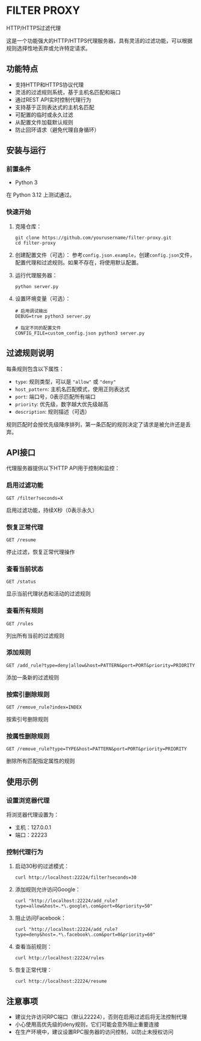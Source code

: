 # FILTER PROXY

HTTP/HTTPS过滤代理

这是一个功能强大的HTTP/HTTPS代理服务器，具有灵活的过滤功能，可以根据规则选择性地丢弃或允许特定请求。

## 功能特点

- 支持HTTP和HTTPS协议代理
- 灵活的过滤规则系统，基于主机名匹配和端口
- 通过REST API实时控制代理行为
- 支持基于正则表达式的主机名匹配
- 可配置的临时或永久过滤
- 从配置文件加载默认规则
- 防止回环请求（避免代理自身循环）

## 安装与运行

### 前置条件

- Python 3

在 Python 3.12 上测试通过。

### 快速开始

1. 克隆仓库：
   ```
   git clone https://github.com/yourusername/filter-proxy.git
   cd filter-proxy
   ```

2. 创建配置文件（可选）：
   参考`config.json.example`，创建`config.json`文件，配置代理和过滤规则。如果不存在，将使用默认配置。

3. 运行代理服务器：
   ```
   python server.py
   ```

4. 设置环境变量（可选）：
   ```
   # 启用调试输出
   DEBUG=true python3 server.py
   
   # 指定不同的配置文件
   CONFIG_FILE=custom_config.json python3 server.py
   ```

## 过滤规则说明

每条规则包含以下属性：

- `type`: 规则类型，可以是 `"allow"` 或 `"deny"`
- `host_pattern`: 主机名匹配模式，使用正则表达式
- `port`: 端口号，0表示匹配所有端口
- `priority`: 优先级，数字越大优先级越高
- `description`: 规则描述（可选）

规则匹配时会按优先级降序排列，第一条匹配的规则决定了请求是被允许还是丢弃。

## API接口

代理服务器提供以下HTTP API用于控制和监控：

### 启用过滤功能
```
GET /filter?seconds=X
```
启用过滤功能，持续X秒（0表示永久）

### 恢复正常代理
```
GET /resume
```
停止过滤，恢复正常代理操作

### 查看当前状态
```
GET /status
```
显示当前代理状态和活动的过滤规则

### 查看所有规则
```
GET /rules
```
列出所有当前的过滤规则

### 添加规则
```
GET /add_rule?type=deny|allow&host=PATTERN&port=PORT&priority=PRIORITY
```
添加一条新的过滤规则

### 按索引删除规则
```
GET /remove_rule?index=INDEX
```
按索引号删除规则

### 按属性删除规则
```
GET /remove_rule?type=TYPE&host=PATTERN&port=PORT&priority=PRIORITY
```
删除所有匹配指定属性的规则

## 使用示例

### 设置浏览器代理

将浏览器代理设置为：
- 主机：127.0.0.1
- 端口：22223

### 控制代理行为

1. 启动30秒的过滤模式：
   ```
   curl http://localhost:22224/filter?seconds=30
   ```

2. 添加规则允许访问Google：
   ```
   curl "http://localhost:22224/add_rule?type=allow&host=.*\.google\.com&port=0&priority=50"
   ```

3. 阻止访问Facebook：
   ```
   curl "http://localhost:22224/add_rule?type=deny&host=.*\.facebook\.com&port=0&priority=60"
   ```

4. 查看当前规则：
   ```
   curl http://localhost:22224/rules
   ```

5. 恢复正常代理：
   ```
   curl http://localhost:22224/resume
   ```

## 注意事项

- 建议允许访问RPC端口（默认22224），否则在启用过滤后将无法控制代理
- 小心使用高优先级的deny规则，它们可能会意外阻止重要连接
- 在生产环境中，建议设置RPC服务器的访问控制，以防止未授权访问
